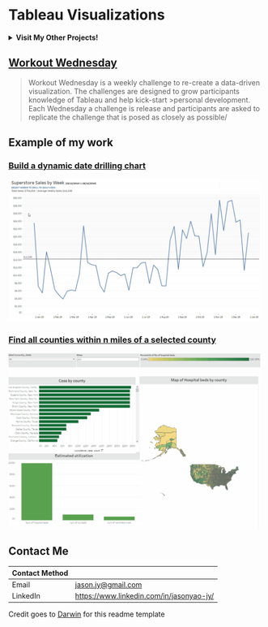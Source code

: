 # Tableau Visualizations

<details><summary><strong>Visit My Other Projects!</strong></summary> 
<br>

1. Personal Projects
    - Data Analysis
      - [Olympic history](https://github.com/JasonYao3/120-years-of-Olympic-history)
      - [Goodreads book](https://github.com/JasonYao3/Goodreads_books)
      
</details>

## [Workout Wednesday](http://www.workout-wednesday.com)
>Workout Wednesday is a weekly challenge to re-create a data-driven visualization. The challenges are designed to grow participants knowledge of Tableau and help kick-start >personal development. Each Wednesday a challenge is release and participants are asked to replicate the challenge that is posed as closely as possible/

## Example of my work

### [Build a dynamic date drilling chart](https://github.com/JasonYao3/Tableau-Visualization/tree/master/Workout_Wednesday/Week%2019)
<img src= "https://github.com/JasonYao3/Tableau-Visualization/blob/master/Workout_Wednesday/Week%2019/WOW%20Week19.gif" width="500">

### [Find all counties within n miles of a selected county](https://github.com/JasonYao3/Tableau-Visualization/blob/master/Workout_Wednesday/Week%2036/WOW%20Week36.gif)
<img src= "https://github.com/JasonYao3/Tableau-Visualization/blob/master/Workout_Wednesday/Week%2036/WOW%20Week36.gif" width="500">

## Contact Me

| Contact Method |  |
| --- | --- |
| Email | jason.jy@gmail.com |
| LinkedIn | https://www.linkedin.com/in/jasonyao-jy/ |

Credit goes to [Darwin](https://github.com/darwin-a) for this readme template
